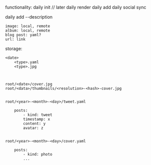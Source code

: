 functionality:
    daily init // later
    daily render
    daily add
    daily social sync


daily add <url> --description

    image: local, remote
    album: local, remote
    blog post: yaml?
    url: link

storage:

    <date>
        <type>.yaml
        <type>.jpg



    root/<date>/cover.jpg
    root/<data>/thumbnails/<resolution>-<hash>-cover.jpg


    root/<year>-<month>-<day>/tweet.yaml

        posts:
            - kind: tweet
            timestamp: x
            content: y
            avatar: z


    root/<year>-<month>-<day>/cover.yaml

        posts:
            - kind: photo
            ... 
